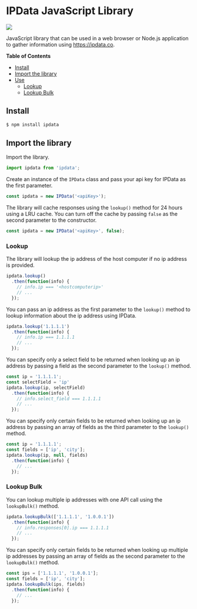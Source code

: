 # IPData JavaScript Library

![](https://github.com/ConnerTechnology/ipdata-js-library/workflows/CI/badge.svg)

JavaScript library that can be used in a web browser or Node.js application to gather information using https://ipdata.co.

**Table of Contents**
- [Install](#install)
- [Import the library](#import-the-library)
- [Use](#use)
  * [Lookup](#lookup)
  * [Lookup Bulk](#lookup-bulk)


## Install

```sh
$ npm install ipdata
```

## Import the library

Import the library.

```js
import ipdata from 'ipdata';
```

Create an instance of the `IPData` class and pass your api key for IPData as the first parameter.

```js
const ipdata = new IPData('<apiKey>');
```

The library will cache responses using the `lookup()` method for 24 hours using a LRU cache. You can turn off the cache by passing `false` as the second parameter to the constructor.

```js
const ipdata = new IPData('<apiKey>', false);
```

### Lookup

The library will lookup the ip address of the host computer if no ip address is provided.

```js
ipdata.lookup()
  .then(function(info) {
    // info.ip === '<hostcomputerip>'
    // ...
  });
```

You can pass an ip address as the first parameter to the `lookup()` method to lookup information about the ip address using IPData.

```js
ipdata.lookup('1.1.1.1')
  .then(function(info) {
    // info.ip === 1.1.1.1
    // ...
  });
```

You can specify only a select field to be returned when looking up an ip address by passing a field as the second parameter to the `lookup()` method.

```js
const ip = '1.1.1.1';
const selectField = 'ip'
ipdata.lookup(ip, selectField)
  .then(function(info) {
    // info.select_field === 1.1.1.1
    // ...
  });
```

You can specify only certain fields to be returned when looking up an ip address by passing an array of fields as the third parameter to the `lookup()` method.

```js
const ip = '1.1.1.1';
const fields = ['ip', 'city'];
ipdata.lookup(ip, null, fields)
  .then(function(info) {
    // ...
  });
```

### Lookup Bulk

You can lookup multiple ip addresses with one API call using the `lookupBulk()` method.

```js
ipdata.lookupBulk(['1.1.1.1', '1.0.0.1'])
  .then(function(info) {
    // info.responses[0].ip === 1.1.1.1
    // ...
  });
```

You can specify only certain fields to be returned when looking up multiple ip addresses by passing an array of fields as the second parameter to the `lookupBulk()` method.

```js
const ips = ['1.1.1.1', '1.0.0.1'];
const fields = ['ip', 'city'];
ipdata.lookupBulk(ips, fields)
  .then(function(info) {
    // ...
  });
```
